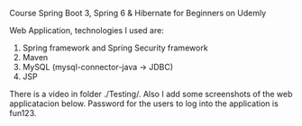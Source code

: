 Course Spring Boot 3, Spring 6 & Hibernate for Beginners on Udemly

Web Application, technologies I used are:

1. Spring framework and Spring Security framework
2. Maven
3. MySQL (mysql-connector-java -> JDBC)
4. JSP

There is a video in folder ./Testing/. Also I add some screenshots of the web applicatacion below. Password for the users to log into the application is fun123.
